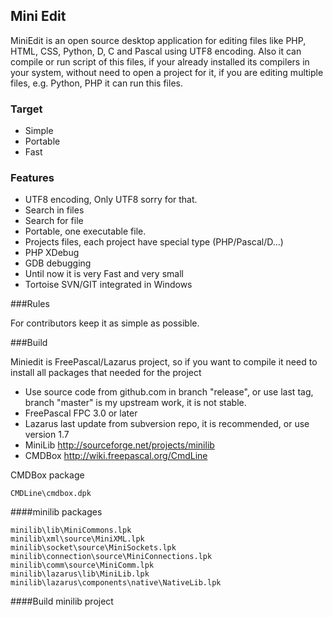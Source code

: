 ## Mini Edit 

MiniEdit is an open source desktop application for editing files like PHP, HTML, CSS, Python, D, C and Pascal using UTF8 encoding.
Also it can compile or run script of this files, if your already installed its compilers in your system, without need to open a project for it, 
if you are editing multiple files, e.g. Python, PHP it can run this files.

### Target

 * Simple
 * Portable
 * Fast 

### Features

 * UTF8 encoding, Only UTF8 sorry for that.
 * Search in files
 * Search for file
 * Portable, one executable file.
 * Projects files, each project have special type (PHP/Pascal/D...)
 * PHP XDebug
 * GDB debugging 
 * Until now it is very Fast and very small
 * Tortoise SVN/GIT integrated in Windows

###Rules

For contributors keep it as simple as possible.

###Build

Miniedit is FreePascal/Lazarus project, so if you want to compile it need to install all packages that needed for the project

 * Use source code from github.com in branch "release", or use last tag,  branch "master" is my upstream work, it is not stable.
 * FreePascal FPC 3.0 or later
 * Lazarus last update from subversion repo, it is recommended, or use version 1.7
 * MiniLib http://sourceforge.net/projects/minilib
 * CMDBox http://wiki.freepascal.org/CmdLine

CMDBox package

    CMDLine\cmdbox.dpk

####minilib packages

    minilib\lib\MiniCommons.lpk
    minilib\xml\source\MiniXML.lpk
    minilib\socket\source\MiniSockets.lpk
    minilib\connection\source\MiniConnections.lpk
    minilib\comm\source\MiniComm.lpk    
    minilib\lazarus\lib\MiniLib.lpk
    minilib\lazarus\components\native\NativeLib.lpk

####Build minilib project
